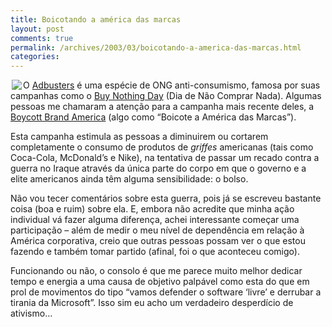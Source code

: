```yaml
---
title: Boicotando a américa das marcas
layout: post
comments: true
permalink: /archives/2003/03/boicotando-a-america-das-marcas.html
categories:
---
```

<img src='//chester.me/img/blig/bandeira_adbusters.jpg' align="left" border=0 hspace=2>O <a href="http://adbusters.org/information/foundation/" >Adbusters</a> é uma espécie de ONG anti-consumismo, famosa por suas campanhas como o <a href="http://www.wired.com/news/culture/0,1284,56489,00.html" >Buy Nothing Day</a> (Dia de Não Comprar Nada). Algumas pessoas me chamaram a atenção para a campanha mais recente deles, a <a href="http://adbusters.org/campaigns/boycott_america/" >Boycott Brand America</a> (algo como &#8220;Boicote a América das Marcas&#8221;).

Esta campanha estimula as pessoas a diminuirem ou cortarem completamente o consumo de produtos de *griffes* americanas (tais como Coca-Cola, McDonald&#8217;s e Nike), na tentativa de passar um recado contra a guerra no Iraque através da única parte do corpo em que o governo e a elite americanos ainda têm alguma sensibilidade: o bolso.

Não vou tecer comentários sobre esta guerra, pois já se escreveu bastante coisa (boa e ruim) sobre ela. E, embora não acredite que minha ação individual vá fazer alguma diferença, achei interessante começar uma participação &#8211; além de medir o meu nível de dependência em relação à América corporativa, creio que outras pessoas possam ver o que estou fazendo e também tomar partido (afinal, foi o que aconteceu comigo).

Funcionando ou não, o consolo é que me parece muito melhor dedicar tempo e energia a uma causa de objetivo palpável como esta do que em prol de movimentos do tipo &#8220;vamos defender o software &#8216;livre&#8217; e derrubar a tirania da Microsoft&#8221;. Isso sim eu acho um verdadeiro desperdício de ativismo&#8230;
